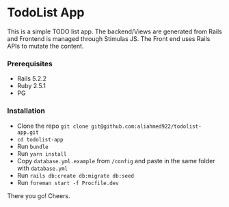 # TodoList App

This is a simple TODO list app. The backend/Views are generated from Rails and Frontend is managed through Stimulas JS. The Front end uses Rails APIs to mutate the content.

### Prerequisites

- Rails 5.2.2
- Ruby 2.5.1
- PG

### Installation

- Clone the repo `git clone git@github.com:aliahmed922/todolist-app.git`
- `cd todolist-app`
- Run `bundle`
- Run `yarn install`
- Copy `database.yml.example` from `/config` and paste in the same folder with `database.yml`
- Run `rails db:create db:migrate db:seed`
- Run `foreman start -f Procfile.dev`

There you go! Cheers.

